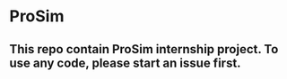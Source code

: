 # ProSim

## This repo contain ProSim internship project. To use any code, please start an issue first.
